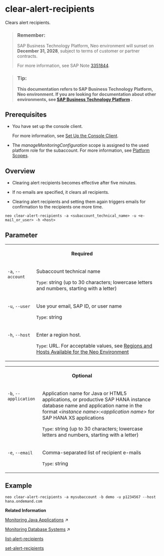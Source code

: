 <!-- loio0f2b2cda9d844939bad3cbda32c167d8 -->

# clear-alert-recipients

Clears alert recipients.



> ### Remember:  
> SAP Business Technology Platform, Neo environment will sunset on **December 31, 2028**, subject to terms of customer or partner contracts.
> 
> For more information, see SAP Note [3351844](https://me.sap.com/notes/3351844).

> ### Tip:  
> **This documentation refers to SAP Business Technology Platform, Neo environment. If you are looking for documentation about other environments, see [SAP Business Technology Platform](https://help.sap.com/docs/btp/sap-business-technology-platform/sap-business-technology-platform?version=Cloud) .**



<a name="loio0f2b2cda9d844939bad3cbda32c167d8__section_an3_mgj_flb"/>

## Prerequisites

-   You have set up the console client.

    For more information, see [Set Up the Console Client](../30-development-neo/set-up-the-console-client-7613dee.md).

-   The *manageMonitoringConfiguration* scope is assigned to the used platform role for the subaccount. For more information, see [Platform Scopes](platform-scopes-f226074.md).




<a name="loio0f2b2cda9d844939bad3cbda32c167d8__section_lbk_nmm_blb"/>

## Overview

-   Clearing alert recipients becomes effective after five minutes.

-   If no emails are specified, it clears all recipients.

-   Clearing alert recipients and setting them again triggers emails for confirmation to the recipients one more time.




```
neo clear-alert-recipients -a <subaccount_technical_name> -u <e-mail_or_user> -h <host>
```



## Parameter


<table>
<tr>
<th valign="top" colspan="2">

Required

</th>
</tr>
<tr>
<td valign="top">

`-a`, `--account`

</td>
<td valign="top">

Subaccount technical name

`Type`: string \(up to 30 characters; lowercase letters and numbers, starting with a letter\)

</td>
</tr>
<tr>
<td valign="top">

`-u`, `--user`

</td>
<td valign="top">

Use your email, SAP ID, or user name

`Type`: string

</td>
</tr>
<tr>
<td valign="top">

`-h`, `--host`

</td>
<td valign="top">

Enter a region host.

`Type`: URL. For acceptable values, see [Regions and Hosts Available for the Neo Environment](../10-concepts-neo/regions-and-hosts-available-for-the-neo-environment-d722f7c.md)

</td>
</tr>
</table>


<table>
<tr>
<th valign="top" colspan="2">

Optional

</th>
</tr>
<tr>
<td valign="top">

`-b`, `--application` 

</td>
<td valign="top">

Application name for Java or HTML5 applications, or productive SAP HANA instance database name and application name in the format *<instance name\>*:*<application name\>* for SAP HANA XS applications

`Type`: string \(up to 30 characters; lowercase letters and numbers, starting with a letter\)

</td>
</tr>
<tr>
<td valign="top">

`-e`, `--email`

</td>
<td valign="top">

Comma-separated list of recipient e-mails

`Type`: string

</td>
</tr>
</table>



<a name="loio0f2b2cda9d844939bad3cbda32c167d8__section_xgb_14t_5fb"/>

## Example

```
neo clear-alert-recipients -a mysubaccount -b demo -u p1234567 --host hana.ondemand.com
```

**Related Information**  


[Monitoring Java Applications](https://help.sap.com/viewer/64f7d2b06c6b40a9b3097860c5930641/Cloud/en-US/cf4b2953c2534c0a9b491abf5a4847d7.html "") :arrow_upper_right:

[Monitoring Database Systems](https://help.sap.com/viewer/64f7d2b06c6b40a9b3097860c5930641/Cloud/en-US/d5c5c6a37c944ce78fcccf2b84243d8a.html "You can monitor your database system by viewing its metrics in the SAP BTP cockpit, by retrieving them with the Metrics REST API, or by receiving alerts for them. Furthermore, when you use an SAP HANA database system, you can also configure monitoring for its SAP HANA XS applications.") :arrow_upper_right:

[list-alert-recipients](list-alert-recipients-f326f9d.md "Lists alert recipients.")

[set-alert-recipients](set-alert-recipients-6dae74f.md "Sets alert recipients.")

